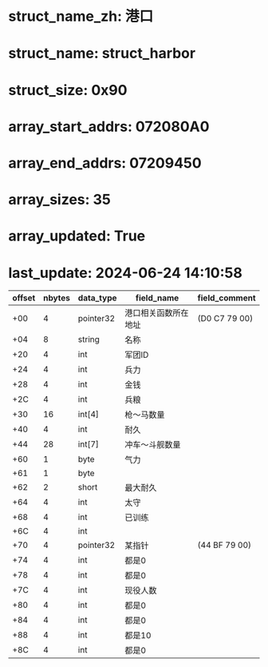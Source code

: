# struct_name_zh: 港口
# struct_name: struct_harbor
# struct_size: 0x90
# array_start_addrs: 072080A0
# array_end_addrs: 07209450
# array_sizes: 35
# array_updated: True
# last_update: 2024-06-24 14:10:58

| offset | nbytes | data_type | field_name           | field_comment |
| ------ | ------ | --------- | -------------------- | ------------- |
| +00    | 4      | pointer32 | 港口相关函数所在地址 | (D0 C7 79 00) |
| +04    | 8      | string    | 名称                 |               |
| +20    | 4      | int       | 军团ID               |               |
| +24    | 4      | int       | 兵力                 |               |
| +28    | 4      | int       | 金钱                 |               |
| +2C    | 4      | int       | 兵粮                 |               |
| +30    | 16     | int[4]    | 枪～马数量           |               |
| +40    | 4      | int       | 耐久                 |               |
| +44    | 28     | int[7]    | 冲车～斗舰数量       |               |
| +60    | 1      | byte      | 气力                 |               |
| +61    | 1      | byte      |                      |               |
| +62    | 2      | short     | 最大耐久             |               |
| +64    | 4      | int       | 太守                 |               |
| +68    | 4      | int       | 已训练               |               |
| +6C    | 4      | int       |                      |               |
| +70    | 4      | pointer32 | 某指针               | (44 BF 79 00) |
| +74    | 4      | int       | 都是0                |               |
| +78    | 4      | int       | 都是0                |               |
| +7C    | 4      | int       | 现役人数             |               |
| +80    | 4      | int       | 都是0                |               |
| +84    | 4      | int       | 都是0                |               |
| +88    | 4      | int       | 都是10               |               |
| +8C    | 4      | int       | 都是0                |               |
